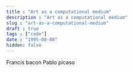 ```yaml
---
title : "Art as a computational medium"
description : "Art as a computational medium"
slug : "art-as-a-computational-medium"
draft : true
tags : ["code"]
date : "1995-08-08"
hidden: false
---
```


Francis bacon
Pablo picaso


